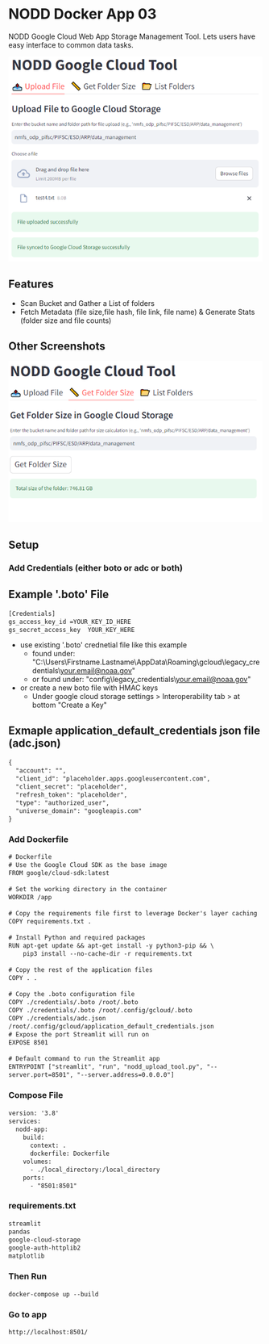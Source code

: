 # NODD Docker App 03
NODD Google Cloud Web App Storage Management Tool. Lets users have easy interface to common data tasks. 

<img src="./docs/s01.png" >

## Features
- Scan Bucket and Gather a List of folders
- Fetch Metadata (file size,file hash, file link,  file name) & Generate Stats (folder size and file counts)

## Other Screenshots
<img src="./docs/s02.png" >

## Setup
### Add Credentials (either boto or adc or both)
## Example '.boto' File
```
[Credentials]
gs_access_key_id =YOUR_KEY_ID_HERE
gs_secret_access_key  YOUR_KEY_HERE
```
- use existing '.boto' crednetial file like this example
  - found under: "C:\Users\Firstname.Lastname\AppData\Roaming\gcloud\legacy_credentials\your.email@noaa.gov\"
  - or found under: "config\legacy_credentials\your.email@noaa.gov\"
- or create a new boto file with HMAC keys
  - Under google cloud storage settings > Interoperability tab > at bottom "Create a Key"

## Exmaple application_default_credentials json file (adc.json)
```
{
  "account": "",
  "client_id": "placeholder.apps.googleusercontent.com",
  "client_secret": "placeholder",
  "refresh_token": "placeholder",
  "type": "authorized_user",
  "universe_domain": "googleapis.com"
}
```
### Add Dockerfile
```
# Dockerfile
# Use the Google Cloud SDK as the base image
FROM google/cloud-sdk:latest

# Set the working directory in the container
WORKDIR /app

# Copy the requirements file first to leverage Docker's layer caching
COPY requirements.txt .

# Install Python and required packages
RUN apt-get update && apt-get install -y python3-pip && \
    pip3 install --no-cache-dir -r requirements.txt

# Copy the rest of the application files
COPY . .

# Copy the .boto configuration file
COPY ./credentials/.boto /root/.boto
COPY ./credentials/.boto /root/.config/gcloud/.boto
COPY ./credentials/adc.json /root/.config/gcloud/application_default_credentials.json
# Expose the port Streamlit will run on
EXPOSE 8501

# Default command to run the Streamlit app
ENTRYPOINT ["streamlit", "run", "nodd_upload_tool.py", "--server.port=8501", "--server.address=0.0.0.0"]
```
### Compose File
```
version: '3.8'
services:
  nodd-app:
    build:
      context: .
      dockerfile: Dockerfile
    volumes:
      - ./local_directory:/local_directory
    ports:
      - "8501:8501"
```
### requirements.txt
```
streamlit
pandas
google-cloud-storage
google-auth-httplib2
matplotlib
```
### Then Run
``
docker-compose up --build
``
### Go to app
```
http://localhost:8501/
```
